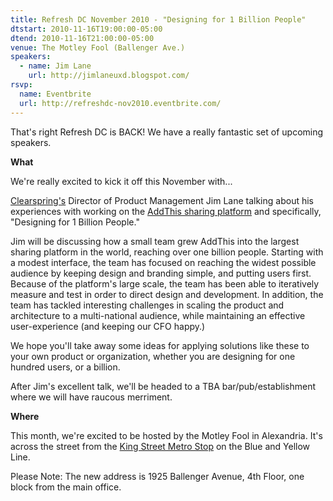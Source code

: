 ```yaml
---
title: Refresh DC November 2010 - "Designing for 1 Billion People"
dtstart: 2010-11-16T19:00:00-05:00
dtend: 2010-11-16T21:00:00-05:00
venue: The Motley Fool (Ballenger Ave.)
speakers:
  - name: Jim Lane
    url: http://jimlaneuxd.blogspot.com/
rsvp:
  name: Eventbrite
  url: http://refreshdc-nov2010.eventbrite.com/
---
```


That's right Refresh DC is BACK! We have a really fantastic set of upcoming speakers.

**What**

We're really excited to kick it off this November with...

[Clearspring's](http://clearspring.com/) Director of Product Management Jim Lane talking about his experiences with working on the [AddThis sharing platform](http://addthis.com/) and specifically, "Designing for 1 Billion People."

Jim will be discussing how a small team grew AddThis into the largest sharing platform in the world, reaching over one billion people. Starting with a modest interface, the team has focused on reaching the widest possible audience by keeping design and branding simple, and putting users first. Because of the platform's large scale, the team has been able to iteratively measure and test in order to direct design and development. In addition, the team has tackled interesting challenges in scaling the product and architecture to a multi-national audience, while maintaining an effective user-experience (and keeping our CFO happy.)

We hope you'll take away some ideas for applying solutions like these to your own product or organization, whether you are designing for one hundred users, or a billion.

After Jim's excellent talk, we'll be headed to a TBA bar/pub/establishment where we will have raucous merriment.

**Where**

This month, we're excited to be hosted by the Motley Fool in Alexandria. It's across the street from the [King Street Metro Stop](http://www.wmata.com/rail/station_detail.cfm?station_id=48) on the Blue and Yellow Line.

Please Note: The new address is 1925 Ballenger Avenue, 4th Floor, one block from the main office.
